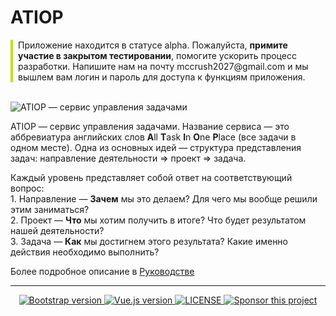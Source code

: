 # ATIOP
<p style="border-left: 4px solid #c0e218; padding-left: 8px;">Приложение находится в статусе alpha. Пожалуйста, <strong>примите участие в закрытом тестировании</strong>, помогите ускорить процесс разработки. Напишите нам на почту mccrush2027@gmail.com и мы вышлем вам логин и пароль для доступа к функциям приложения.</p>
<br>
<img src="https://repository-images.githubusercontent.com/201769959/42f52b00-ff33-11ea-929d-76fccf26bcf9" alt="ATIOP — сервис управления задачами">


<p>
      ATIOP — сервис управления задачами. Название сервиса — это аббревиатура
      английских слов
      <strong>A</strong>ll <strong>T</strong>ask <strong>I</strong>n
      <strong>O</strong>ne <strong>P</strong>lace (все задачи в одном месте).
      Одна из основных идей — структура представления задач: направление
      деятельности &Rightarrow; проект &Rightarrow; задача.
    </p>
    <p>
      Каждый уровень представляет собой ответ на соответствующий вопрос:
      <br />1. Направление — <strong>Зачем</strong> мы это делаем? Для чего мы
      вообще решили этим заниматься? <br />2. Проект — <strong>Что</strong> мы
      хотим получить в итоге? Что будет результатом нашей деятельности? <br />3.
      Задача — <strong>Как</strong> мы достигнем этого результата? Какие именно
      действия необходимо выполнить?
    </p>

Более подробное описание в <a href="https://doc.atiop.ru/" target="_blank" title="Открыть Руководство">Руководстве</a>
<hr>

<p align="center">
   <a href="https://v5.getbootstrap.com/">
    <img src="https://flat.badgen.net/badge/bootstrap/5.0.0-alpha2/7952B3" alt="Bootstrap version" target="_blank">
  </a>
  <a href="https://v3.vuejs.org/">
    <img src="https://flat.badgen.net/badge/vue.js/3.0.0/41B883" alt="Vue.js version" target="_blank">
  </a>
  <a href="https://github.com/mccrush/atiop/blob/master/LICENSE">
    <img src="https://flat.badgen.net/github/license/micromatch/micromatch" alt="LICENSE" target="_blank">
  </a>
  <a href="https://patreon.com/mccrush">
    <img src="https://flat.badgen.net/badge/become/a%20patron/F96854" alt="Sponsor this project" target="_blank">
  </a>
</p>
